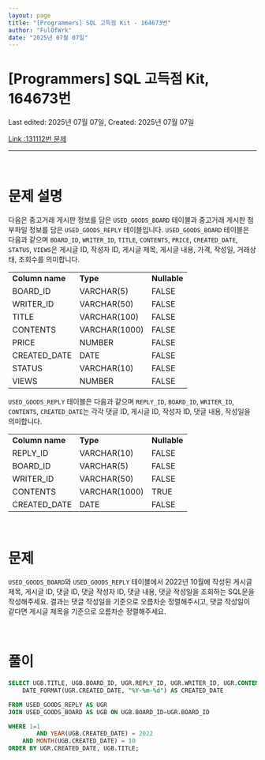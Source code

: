```yaml
---
layout: page
title: "[Programmers] SQL 고득점 Kit - 164673번"
author: "FulOfWrk"
date: "2025년 07월 07일"
---
```


# [Programmers] SQL 고득점 Kit, 164673번

Last edited: 2025년 07월 07일, Created: 2025년 07월 07일

[Link :131112번 문제](https://school.programmers.co.kr/learn/courses/30/lessons/164673)

---

<br>

# 문제 설명

다음은 중고거래 게시판 정보를 담은 `USED_GOODS_BOARD` 테이블과 중고거래 게시판 첨부파일 정보를 담은 `USED_GOODS_REPLY` 테이블입니다. `USED_GOODS_BOARD` 테이블은 다음과 같으며 `BOARD_ID`, `WRITER_ID`, `TITLE`, `CONTENTS`, `PRICE`, `CREATED_DATE`, `STATUS`, `VIEWS`은 게시글 ID, 작성자 ID, 게시글 제목, 게시글 내용, 가격, 작성일, 거래상태, 조회수를 의미합니다.  

<table>
  <tr>
    <td><b>Column name</b></td>
    <td><b>Type</b></td>
    <td><b>Nullable</b></td>
  </tr>
  <tr>
    <td>BOARD_ID</td>
    <td>VARCHAR(5)</td>
    <td>FALSE</td>
  </tr>
  <tr>
    <td>WRITER_ID</td>
    <td>VARCHAR(50)</td>
    <td>FALSE</td>
  </tr>
  <tr>
    <td>TITLE</td>
    <td>VARCHAR(100)</td>
    <td>FALSE</td>
  </tr>
  <tr>
    <td>CONTENTS</td>
    <td>VARCHAR(1000)</td>
    <td>FALSE</td>
  </tr>
  <tr>
    <td>PRICE</td>
    <td>NUMBER</td>
    <td>FALSE</td>
  </tr>
  <tr>
    <td>CREATED_DATE</td>
    <td>DATE</td>
    <td>FALSE</td>
  </tr>
  <tr>
    <td>STATUS</td>
    <td>VARCHAR(10)</td>
    <td>FALSE</td>
  </tr>
  <tr>
    <td>VIEWS</td>
    <td>NUMBER</td>
    <td>FALSE</td>
  </tr>
</table>

`USED_GOODS_REPLY` 테이블은 다음과 같으며 `REPLY_ID`, `BOARD_ID`, `WRITER_ID`, `CONTENTS`, `CREATED_DATE`는 각각 댓글 ID, 게시글 ID, 작성자 ID, 댓글 내용, 작성일을 의미합니다. 

<table>
  <tr>
    <td><b>Column name</b></td>
    <td><b>Type</b></td>
    <td><b>Nullable</b></td>
  </tr>
  <tr>
    <td>REPLY_ID</td>
    <td>VARCHAR(10)</td>
    <td>FALSE</td>
  </tr>
  <tr>
    <td>BOARD_ID</td>
    <td>VARCHAR(5)</td>
    <td>FALSE</td>
  </tr>
  <tr>
    <td>WRITER_ID</td>
    <td>VARCHAR(50)</td>
    <td>FALSE</td>
  </tr>
  <tr>
    <td>CONTENTS</td>
    <td>VARCHAR(1000)</td>
    <td>TRUE</td>
  </tr>
  <tr>
    <td>CREATED_DATE</td>
    <td>DATE</td>
    <td>FALSE</td>
  </tr>
</table>

<br>

# 문제

`USED_GOODS_BOARD`와 `USED_GOODS_REPLY` 테이블에서 2022년 10월에 작성된 게시글 제목, 게시글 ID, 댓글 ID, 댓글 작성자 ID, 댓글 내용, 댓글 작성일을 조회하는 SQL문을 작성해주세요. 결과는 댓글 작성일을 기준으로 오름차순 정렬해주시고, 댓글 작성일이 같다면 게시글 제목을 기준으로 오름차순 정렬해주세요. 

<br>

# 풀이

```sql
SELECT UGB.TITLE, UGB.BOARD_ID, UGR.REPLY_ID, UGR.WRITER_ID, UGR.CONTENTS, 
    DATE_FORMAT(UGR.CREATED_DATE, "%Y-%m-%d") AS CREATED_DATE

FROM USED_GOODS_REPLY AS UGR
JOIN USED_GOODS_BOARD AS UGB ON UGB.BOARD_ID=UGR.BOARD_ID

WHERE 1=1 
		AND YEAR(UGB.CREATED_DATE) = 2022
    AND MONTH(UGB.CREATED_DATE) = 10
ORDER BY UGR.CREATED_DATE, UGB.TITLE;
```

<br>